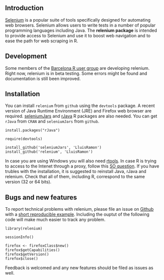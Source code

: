 ## Introduction

[Selenium][] is a popular suite of tools specifically designed for automating web browsers. Selenium allows users to write tests in a number of popular programming languages including Java. The __relenium package__ is intended to provide access to Selenium and use it to boost web navigation and to ease the path for web scraping in R.

## Development

Some members of the [Barcelona R user group] are developing relenium. Right now, relenium is in beta testing. Some errors might be found and documentation is still been improved.


## Installation

You can install `relenium` from `github` using the `devtools` package. A recent version of Java Runtime Environment (JRE) and Firefox web browser are required. [seleniumJars] and [rJava] R packages are also needed. You can get `rJava` from `CRAN` and `seleniumJars` from `github`.

```
install.packages("rJava")

require(devtools)

install_github('seleniumJars', 'LluisRamon')
install_github('relenium', 'LluisRamon')
```

In case you are using Windows you will also need [rtools][]. In case R is trying to access to the Intenet through a proxy, follow this [SO question][]. If you have trubles with the installation, it is suggested to reinstall Java, rJava and relenium. Check that all of them, including R, correspond to the same version (32 or 64 bits). 

[rtools]: http://cran.r-project.org/bin/windows/Rtools/
[SO question]: http://stackoverflow.com/questions/17783686/solution-how-to-install-github-when-there-is-a-proxy

## Bugs and new features

To report technical problems with relenium, please file an issue on [Github][] with a [short reproducible example][]. Including the ouptut of the following code will make much easier to track any problem.

```
library(relenium)

sessionInfo()

firefox <- firefoxClass$new()
firefox$getCapabilities()
firefox$getVersion()
firefox$close()
```

Feedback is welcomed and any new features should be filed as issues as well.


[Barcelona R user group]: http://rugbcn.wordpress.com/
[Selenium]: http://docs.seleniumhq.org/
[seleniumJars]: https://github.com/LluisRamon/seleniumJars
[rJava]: http://cran.r-project.org/web/packages/rJava/index.html
[Github]: https://github.com/LluisRamon/relenium/issues
[short reproducible example]: http://adv-r.had.co.nz/Reproducibility.html
[rtools]: http://cran.r-project.org/bin/windows/Rtools/
